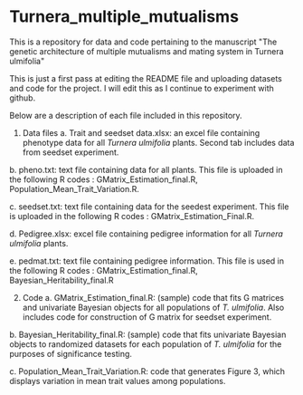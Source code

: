 # Turnera_multiple_mutualisms
This is a repository for data and code pertaining to the manuscript "The genetic architecture of multiple mutualisms and mating system in Turnera ulmifolia"

This is just a first pass at editing the README file and uploading datasets and code for the project. I will edit this as I continue to experiment with github.

Below are a description of each file included in this repository.

1. Data files
a. Trait and seedset data.xlsx: an excel file containing phenotype data for all _Turnera ulmifolia_ plants. Second tab includes data from seedset experiment.

b. pheno.txt: text file containing data for all plants. This file is uploaded in the following R codes : GMatrix_Estimation_final.R, Population_Mean_Trait_Variation.R.

c. seedset.txt: text file containing data for the seedest experiment. This file is uploaded in the following R codes : GMatrix_Estimation_Final.R.

d. Pedigree.xlsx: excel file containing pedigree information for all _Turnera ulmifolia_ plants. 

e. pedmat.txt: text file containing pedigree information. This file is used in the following R codes : GMatrix_Estimation_final.R, Bayesian_Heritability_final.R

2. Code
a. GMatrix_Estimation_final.R: (sample) code that fits G matrices and univariate Bayesian objects for all populations of _T. ulmifolia_. Also includes code for construction of G matrix for seedset experiment. 

b. Bayesian_Heritability_final.R: (sample) code that fits univariate Bayesian objects to randomized datasets for each population of _T. ulmifolia_ for the purposes of significance testing.

c. Population_Mean_Trait_Variation.R: code that generates Figure 3, which displays variation in mean trait values among populations.
